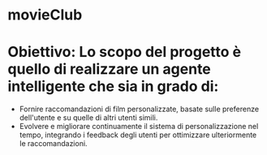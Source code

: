 # movieClub
# Obiettivo: Lo scopo del progetto è quello di realizzare un agente intelligente che sia in grado di:
   - Fornire raccomandazioni di film personalizzate, basate sulle preferenze dell'utente e su quelle di altri utenti simili. 
   - Evolvere e migliorare continuamente il sistema di personalizzazione nel tempo, integrando i feedback degli utenti per ottimizzare ulteriormente le raccomandazioni. 
